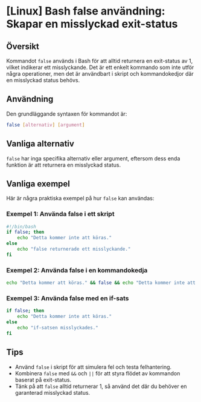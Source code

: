 # [Linux] Bash false användning: Skapar en misslyckad exit-status

## Översikt
Kommandot `false` används i Bash för att alltid returnera en exit-status av 1, vilket indikerar ett misslyckande. Det är ett enkelt kommando som inte utför några operationer, men det är användbart i skript och kommandokedjor där en misslyckad status behövs.

## Användning
Den grundläggande syntaxen för kommandot är:

```bash
false [alternativ] [argument]
```

## Vanliga alternativ
`false` har inga specifika alternativ eller argument, eftersom dess enda funktion är att returnera en misslyckad status.

## Vanliga exempel
Här är några praktiska exempel på hur `false` kan användas:

### Exempel 1: Använda false i ett skript
```bash
#!/bin/bash
if false; then
    echo "Detta kommer inte att köras."
else
    echo "false returnerade ett misslyckande."
fi
```

### Exempel 2: Använda false i en kommandokedja
```bash
echo "Detta kommer att köras." && false && echo "Detta kommer inte att köras."
```

### Exempel 3: Använda false med en if-sats
```bash
if false; then
    echo "Detta kommer inte att köras."
else
    echo "if-satsen misslyckades."
fi
```

## Tips
- Använd `false` i skript för att simulera fel och testa felhantering.
- Kombinera `false` med `&&` och `||` för att styra flödet av kommandon baserat på exit-status.
- Tänk på att `false` alltid returnerar 1, så använd det där du behöver en garanterad misslyckad status.